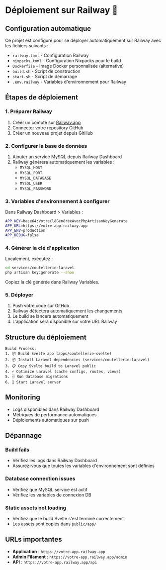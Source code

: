 # Déploiement sur Railway 🚅

## Configuration automatique

Ce projet est configuré pour se déployer automatiquement sur Railway avec les fichiers suivants :

- `railway.toml` - Configuration Railway
- `nixpacks.toml` - Configuration Nixpacks pour le build
- `Dockerfile` - Image Docker personnalisée (alternative)
- `build.sh` - Script de construction
- `start.sh` - Script de démarrage
- `.env.railway` - Variables d'environnement pour Railway

## Étapes de déploiement

### 1. Préparer Railway

1. Créer un compte sur [Railway.app](https://railway.app)
2. Connecter votre repository GitHub
3. Créer un nouveau projet depuis GitHub

### 2. Configurer la base de données

1. Ajouter un service MySQL depuis Railway Dashboard
2. Railway générera automatiquement les variables :
   - `MYSQL_HOST`
   - `MYSQL_PORT`
   - `MYSQL_DATABASE`
   - `MYSQL_USER`
   - `MYSQL_PASSWORD`

### 3. Variables d'environnement à configurer

Dans Railway Dashboard > Variables :

```bash
APP_KEY=base64:VotreCléGénéréeAvecPhpArtisanKeyGenerate
APP_URL=https://votre-app.railway.app
APP_ENV=production
APP_DEBUG=false
```

### 4. Générer la clé d'application

Localement, exécutez :

```bash
cd services/coutellerie-laravel
php artisan key:generate --show
```

Copiez la clé générée dans Railway Variables.

### 5. Déployer

1. Push votre code sur GitHub
2. Railway détectera automatiquement les changements
3. Le build se lancera automatiquement
4. L'application sera disponible sur votre URL Railway

## Structure du déploiement

```
Build Process:
1. 📦 Build Svelte app (apps/coutellerie-svelte)
2. 📦 Install Laravel dependencies (services/coutellerie-laravel)
3. 📋 Copy Svelte build to Laravel public
4. ⚡ Optimize Laravel (cache configs, routes, views)
5. 🗄️ Run database migrations
6. 🌟 Start Laravel server
```

## Monitoring

- Logs disponibles dans Railway Dashboard
- Métriques de performance automatiques
- Déploiements automatiques sur push

## Dépannage

### Build fails

- Vérifiez les logs dans Railway Dashboard
- Assurez-vous que toutes les variables d'environnement sont définies

### Database connection issues

- Vérifiez que MySQL service est actif
- Vérifiez les variables de connexion DB

### Static assets not loading

- Vérifiez que le build Svelte s'est terminé correctement
- Les assets sont copiés dans `public/app/`

## URLs importantes

- **Application** : `https://votre-app.railway.app`
- **Admin Filament** : `https://votre-app.railway.app/admin`
- **API** : `https://votre-app.railway.app/api`
